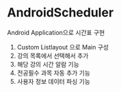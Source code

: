 AndroidScheduler
================
Android Application으로 시간표 구현

1. Custom Listlayout 으로 Main 구성
2. 강의 목록에서 선택해서 추가
3. 해당 강의 시간 알람 기능
4. 전공필수 과목 자동 추가 기능
5. 사용자 정보 데이터 파싱 기능

